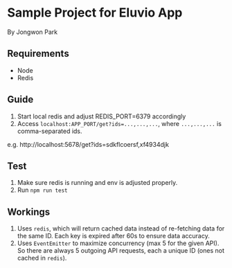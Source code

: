 # Sample Project for Eluvio App
By Jongwon Park

## Requirements
- Node
- Redis

## Guide
1. Start local redis and adjust REDIS_PORT=6379 accordingly
2. Access `localhost:APP_PORT/get?ids=...,...,...`, where `...,...,...` is comma-separated ids. 

e.g. http://localhost:5678/get?ids=sdkflcoersf,xf4934djk

## Test
1. Make sure redis is running and env is adjusted properly.
2. Run `npm run test`

## Workings
1. Uses `redis`, which will return cached data instead of re-fetching data for the same ID. Each key is expired after 60s to ensure data accuracy.
2. Uses `EventEmitter` to maximize concurrency (max 5 for the given API). So there are always 5 outgoing API requests, each a unique ID (ones not cached in `redis`).
